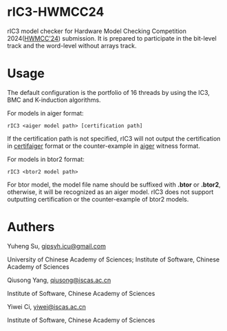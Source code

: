 # rIC3-HWMCC24
rIC3 model checker for Hardware Model Checking Competition 2024([HWMCC'24](https://hwmcc.github.io/2024)) submission. It is prepared to participate in the bit-level track and the word-level without arrays track.

# Usage
The default configuration is the portfolio of 16 threads by using the IC3, BMC and K-induction algorithms.

For models in aiger format:
```
rIC3 <aiger model path> [certification path]
```
If the certification path is not specified, rIC3 will not output the certification in [certifaiger](https://github.com/Froleyks/certifaiger) format or the counter-example in [aiger](https://github.com/arminbiere/aiger) witness format.

For models in btor2 format:
```
rIC3 <btor2 model path>
```
For btor model, the model file name should be suffixed with **.btor** or **.btor2**, otherwise, it will be recognized as an aiger model. rIC3 does not support outputting certification or the counter-example of btor2 models.

# Authers
Yuheng Su, gipsyh.icu@gmail.com

University of Chinese Academy of Sciences; Institute of Software, Chinese Academy of Sciences
 
Qiusong Yang, qiusong@iscas.ac.cn

Institute of Software, Chinese Academy of Sciences

Yiwei Ci, yiwei@iscas.ac.cn

Institute of Software, Chinese Academy of Sciences
